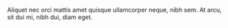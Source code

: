 Aliquet nec orci mattis amet quisque ullamcorper neque, nibh sem. At arcu, sit dui mi, nibh dui, diam eget.